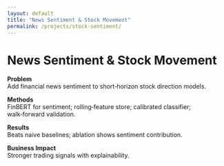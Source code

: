 ```yaml
---
layout: default
title: "News Sentiment & Stock Movement"
permalink: /projects/stock-sentiment/
---
```


# News Sentiment & Stock Movement

**Problem**  
Add financial news sentiment to short‑horizon stock direction models.

**Methods**  
FinBERT for sentiment; rolling‑feature store; calibrated classifier; walk‑forward validation.

**Results**  
Beats naive baselines; ablation shows sentiment contribution.

**Business Impact**  
Stronger trading signals with explainability.